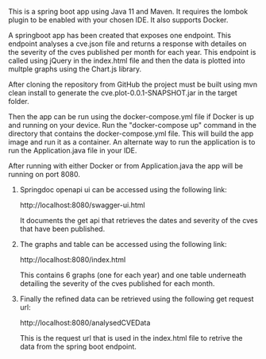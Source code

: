 This is a spring boot app using Java 11 and Maven. It requires the lombok plugin to be enabled with your chosen IDE. It also supports Docker.

A springboot app has been created that exposes one endpoint. This endpoint analyses a cve.json file and returns a response with detailes on the severity of the cves published per month for each year.
This endpoint is called using jQuery in the index.html file and then the data is plotted into multple graphs using the Chart.js library.

After cloning the repository from GitHub the project must be built using mvn clean install to generate the cve.plot-0.0.1-SNAPSHOT.jar in the target folder.

Then the app can be run using the docker-compose.yml file if Docker is up and running on your device. Run the "docker-compose up" command in the directory that contains the docker-compose.yml file.
This will build the app image and run it as a container. An alternate way to run the application is to run the Application.java file in your IDE.

After running with either Docker or from Application.java the app will be running on port 8080.

1) Springdoc openapi ui can be accessed using the following link:

   http://localhost:8080/swagger-ui.html

   It documents the get api that retrieves the dates and severity of the cves that have been published.
   
2) The graphs and table can be accessed using the following link:

   http://localhost:8080/index.html
   
   This contains 6 graphs (one for each year) and one table underneath detailing the severity of the cves published for each month.
   
3) Finally the refined data can be retrieved using the following get request url:
   
   http://localhost:8080/analysedCVEData
   
   This is the request url that is used in the index.html file to retrive the data from the spring boot endpoint.
